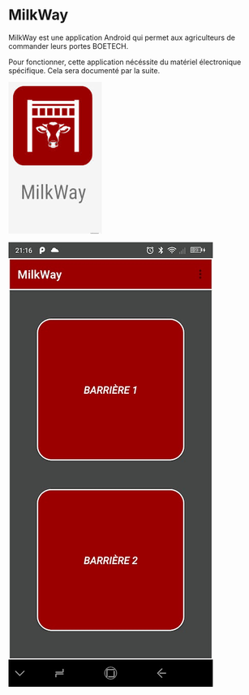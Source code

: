 # MilkWay
MilkWay est une application Android qui permet aux agriculteurs de commander leurs portes BOETECH.

Pour fonctionner, cette application nécéssite du matériel électronique spécifique. Cela sera documenté par la suite.

![Logo de MilkWay](images/logo.jpg "Logo de MilkWay")


![Application MilkWay](images/application_2portes.jpg "Application MilkWay")

